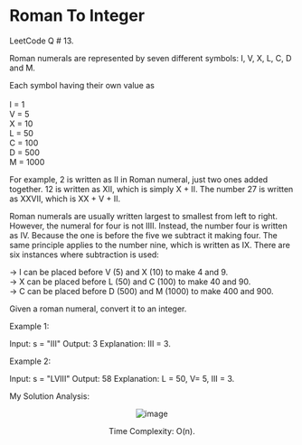 # Roman To Integer

LeetCode Q # 13.

Roman numerals are represented by seven different symbols: I, V, X, L, C, D and M.

Each symbol having their own value as </br></br>I = 1</br>V = 5</br>X = 10</br>L = 50</br>C = 100</br>D = 500</br>M = 1000

For example, 2 is written as II in Roman numeral, just two ones added together. 12 is written as XII, which is simply X + II. The number 27 is written as XXVII, which is XX + V + II.

Roman numerals are usually written largest to smallest from left to right. However, the numeral for four is not IIII. Instead, the number four is written as IV. Because the one is before the five we subtract it making four. The same principle applies to the number nine, which is written as IX. There are six instances where subtraction is used:

-> I can be placed before V (5) and X (10) to make 4 and 9. </br>-> X can be placed before L (50) and C (100) to make 40 and 90. </br>-> C can be placed before D (500) and M (1000) to make 400 and 900.

Given a roman numeral, convert it to an integer.

Example 1:

Input: s = "III"
Output: 3
Explanation: III = 3.

Example 2:

Input: s = "LVIII"
Output: 58
Explanation: L = 50, V= 5, III = 3.

My Solution Analysis:

<div align = "center">

  ![image](https://github.com/xo-azeem/Roman-To-Integer-LeetCode/assets/171427226/ff1d668a-0fb5-4cdb-9897-c5b64308c5e6)

Time Complexity: O(n).
</div>
